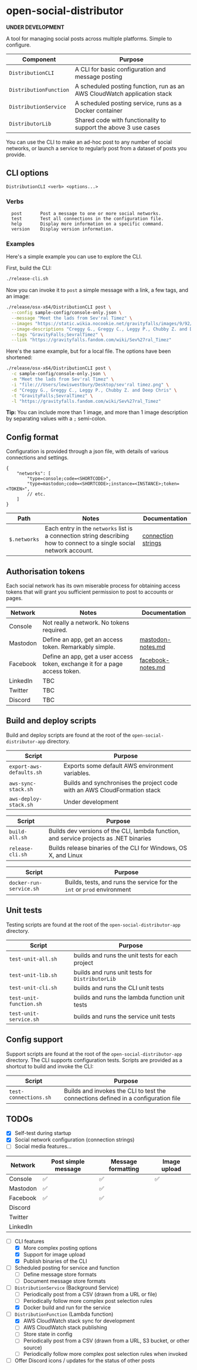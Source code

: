 # open-social-distributor

**UNDER DEVELOPMENT**

A tool for managing social posts across multiple platforms. Simple to configure.

| Component | Purpose |
|-|-|
| `DistributionCLI` | A CLI for basic configuration and message posting |
| `DistributionFunction` | A scheduled posting function, run as an AWS CloudWatch application stack |
| `DistributionService` | A scheduled posting service, runs as a Docker container |
| `DistributorLib` | Shared code with functionality to support the above 3 use cases |

You can use the CLI to make an ad-hoc post to any number of social networks, or launch a service to regularly post from a dataset of posts you provide.

## CLI options

```text
DistributionCLI <verb> <options...>
```

### Verbs

```text
  post       Post a message to one or more social networks.
  test       Test all connections in the configuration file.
  help       Display more information on a specific command.
  version    Display version information.
```

### Examples

Here's a simple example you can use to explore the CLI.

First, build the CLI:

```bash
./release-cli.sh
```

Now you can invoke it to `post` a simple message with a link, a few tags, and an image:

```bash
./release/osx-x64/DistributionCLI post \
  --config sample-config/console-only.json \
  --message "Meet the lads from Sev'ral Timez" \
  --images "https://static.wikia.nocookie.net/gravityfalls/images/9/92/S1e17_show_end.png/revision/latest/scale-to-width-down/1000?cb=20130412112159" \
  --image-descriptions "Creggy G., Greggy C., Leggy P., Chubby Z. and Deep Chris" \
  --tags "GravityFalls;SevralTimez" \
  --link "https://gravityfalls.fandom.com/wiki/Sev%27ral_Timez"
```

Here's the same example, but for a local file. The options have been shortened:

```bash
./release/osx-x64/DistributionCLI post \
  -c sample-config/console-only.json \
  -m "Meet the lads from Sev'ral Timez" \
  -i "file:///Users/lewiswestbury/Desktop/sev'ral timez.png" \
  -d "Creggy G., Greggy C., Leggy P., Chubby Z. and Deep Chris" \
  -t "GravityFalls;SevralTimez" \
  -l "https://gravityfalls.fandom.com/wiki/Sev%27ral_Timez"
```

**Tip:** You can include more than 1 image, and more than 1 image description by separating values with a `;` semi-colon.

## Config format

Configuration is provided through a json file, with details of various connections and settings.

```jsonc
{
    "networks": [
        "type=console;code=<SHORTCODE>",
        "type=mastodon;code=<SHORTCODE>;instance=<INSTANCE>;token=<TOKEN>",
        // etc.
    ]
}
```

| Path | Notes | Documentation |
|-|-|-|
| `$.networks` | Each entry in the `networks` list is a connection string describing how to connect to a single social network account. | [connection strings](docs/connection-strings.md) |

## Authorisation tokens

Each social network has its own miserable process for obtaining access tokens that will grant you sufficient permission to post to accounts or pages.

| Network | Notes | Documentation |
|-|-|-|
| Console | Not really a network. No tokens required. | |
| Mastodon | Define an app, get an access token. Remarkably simple. | [mastodon-notes.md](docs/mastodon-notes.md) |
| Facebook | Define an app, get a user access token, exchange it for a page access token. | [facebook-notes.md](docs/facebook-notes.md) |
| LinkedIn | TBC | |
| Twitter | TBC | |
| Discord | TBC | |

## Build and deploy scripts

Build and deploy scripts are found at the root of the `open-social-distributor-app` directory.

| Script | Purpose |
|-|-|
| `export-aws-defaults.sh` | Exports some default AWS environment variables. |
| `aws-sync-stack.sh` | Builds and synchronises the project code with an AWS CloudFormation stack |
| `aws-deploy-stack.sh` | Under development |

| Script | Purpose |
|-|-|
| `build-all.sh` | Builds dev versions of the CLI, lambda function, and service projects as .NET binaries |
| `release-cli.sh` | Builds release binaries of the CLI for Windows, OS X, and Linux |

| Script | Purpose |
|-|-|
| `docker-run-service.sh` | Builds, tests, and runs the service for the `int` or `prod` environment |

## Unit tests

Testing scripts are found at the root of the `open-social-distributor-app` directory.

| Script | Purpose |
|-|-|
| `test-unit-all.sh` | builds and runs the unit tests for each project |
| `test-unit-lib.sh` | builds and runs unit tests for `DistributorLib` |
| `test-unit-cli.sh` | builds and runs the CLI unit tests |
| `test-unit-function.sh` | builds and runs the lambda function unit tests |
| `test-unit-service.sh` | builds and runs the service unit tests |

## Config support

Support scripts are found at the root of the `open-social-distributor-app` directory. The CLI supports configuration tests. Scripts are provided as a shortcut to build and invoke the CLI:

| Script | Purpose |
|-|-|
| `test-connections.sh` | Builds and invokes the CLI to test the connections defined in a configuration file |

## TODOs

- [x] Self-test during startup
- [x] Social network configuration (connection strings)
- [ ] Social media features...

| Network | Post simple message | Message formatting | Image upload |
|-|-|-|-|
| Console | ✅ | ✅ | ✅ |
| Mastodon | ✅ | ✅ | |
| Facebook | ✅ | ✅ | |
| Discord | | | |
| Twitter | | | |
| LinkedIn | | | |

- [ ] CLI features
    - [x] More complex posting options
    - [x] Support for image upload
    - [x] Publish binaries of the CLI

- [ ] Scheduled posting for service and function
    - [ ] Define message store formats
    - [ ] Document message store formats

- [ ] `DistributionService` (Background Service)
    - [ ] Periodically post from a CSV (drawn from a URL or file)
    - [ ] Periodically follow more complex post selection rules
    - [x] Docker build and run for the service

- [ ] `DistributionFunction` (Lambda function)
    - [x] AWS CloudWatch stack sync for development
    - [ ] AWS CloudWatch stack publishing
    - [ ] Store state in config
    - [ ] Periodically post from a CSV (drawn from a URL, S3 bucket, or other source)
    - [ ] Periodically follow more complex post selection rules when invoked

- [ ] Offer Discord icons / updates for the status of other posts
